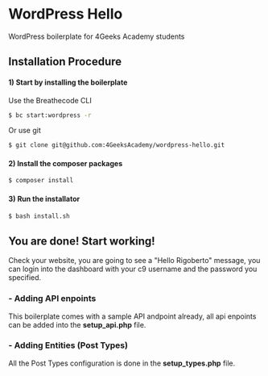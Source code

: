 # WordPress Hello

WordPress boilerplate for 4Geeks Academy students

## Installation Procedure

#### 1) Start by installing the boilerplate

Use the Breathecode CLI
```bash
$ bc start:wordpress -r
```
Or use git
```bash
$ git clone git@github.com:4GeeksAcademy/wordpress-hello.git
```

#### 2) Install the composer packages
```bash
$ composer install
```

#### 3) Run the installator
```bash
$ bash install.sh
```

## You are done! Start working!

Check your website, you are going to see a "Hello Rigoberto" message, you can login into the dashboard with your c9 username and the password you specified.

### - Adding API enpoints
This boilerplate comes with a sample API andpoint already, all api enpoints can be added into the **setup_api.php** file.

### - Adding Entities (Post Types)
All the Post Types configuration is done in the **setup_types.php** file.
